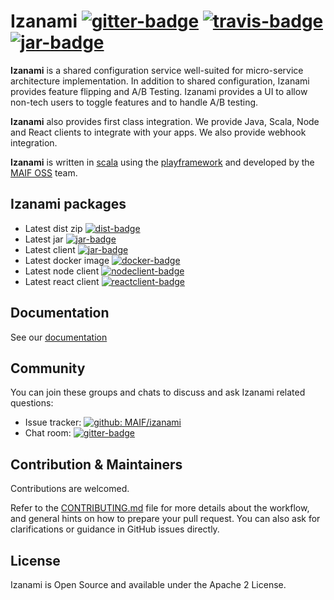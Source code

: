# Izanami [![gitter-badge][]][gitter] [![travis-badge][]][travis] [![jar-badge][]][jar]

[travis]:               https://travis-ci.org/MAIF/izanami
[travis-badge]:         https://travis-ci.org/MAIF/izanami.svg?branch=master
[gitter]:               https://gitter.im/MAIF/izanami
[gitter-badge]:         https://badges.gitter.im/MAIF/izanami.svg
[dist]:                 https://bintray.com/maif/binaries/izanami-dist/_latestVersion
[dist-badge]:           https://api.bintray.com/packages/maif/binaries/izanami-dist/images/download.svg
[jar]:                  https://bintray.com/maif/binaries/izanami.jar/_latestVersion
[jar-badge]:            https://api.bintray.com/packages/maif/binaries/izanami.jar/images/download.svg
[client]:               https://bintray.com/maif/maven/izanami-client/_latestVersion
[client-badge]:         https://api.bintray.com/packages/maif/maven/izanami-client/images/download.svg
[nodeclient]:           https://badge.fury.io/js/izanami-node
[nodeclient-badge]:     https://badge.fury.io/js/izanami-node.svg
[reactclient]:          https://badge.fury.io/js/react-izanami
[reactclient-badge]:    https://badge.fury.io/js/react-izanami.svg
[docker]:               https://bintray.com/maif/docker/izanami/_latestVersion
[docker-badge]:         https://api.bintray.com/packages/maif/docker/izanami/images/download.svg


**Izanami** is a shared configuration service well-suited for micro-service architecture implementation. In addition to shared configuration, Izanami provides feature flipping and A/B Testing. Izanami provides a UI to allow non-tech users to toggle features and to handle A/B testing.

**Izanami** also provides first class integration. We provide Java, Scala, Node and React clients to integrate with your apps. We also provide webhook integration.

**Izanami** is written in [scala](https://www.scala-lang.org/) using the [playframework](https://www.playframework.com/) and developed by the <a href="https://maif.github.io" target="_blank">MAIF OSS</a> team. 

## Izanami packages  

- Latest dist zip [![dist-badge][]][dist]  
- Latest jar [![jar-badge][]][jar] 
- Latest client [![jar-badge][]][jar] 
- Latest docker image [![docker-badge][]][docker]
- Latest node client [![nodeclient-badge][]][nodeclient] 
- Latest react client [![reactclient-badge][]][reactclient]

## Documentation 

See our [documentation](https://maif.github.io/izanami)

## Community

You can join these groups and chats to discuss and ask Izanami related questions:

- Issue tracker: [![github: MAIF/izanami](https://img.shields.io/github/issues/MAIF/izanami.svg)](https://github.com/MAIF/izanami/issues)
- Chat room: [![gitter-badge][]][gitter]
 

## Contribution & Maintainers 

Contributions are welcomed. 

Refer to the [CONTRIBUTING.md](https://github.com/MAIF/izanami/blob/master/.github/CONTRIBUTING.md) file for more details about the workflow,
and general hints on how to prepare your pull request. You can also ask for clarifications or guidance in GitHub issues directly.

## License 

Izanami is Open Source and available under the Apache 2 License.
